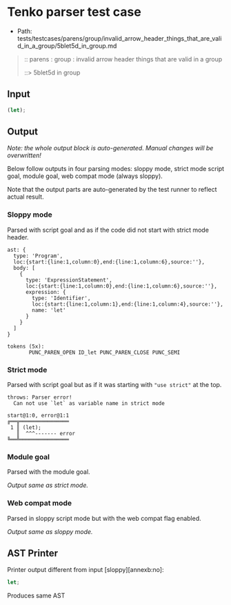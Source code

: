 # Tenko parser test case

- Path: tests/testcases/parens/group/invalid_arrow_header_things_that_are_valid_in_a_group/5blet5d_in_group.md

> :: parens : group : invalid arrow header things that are valid in a group
>
> ::> 5blet5d in group

## Input

`````js
(let);
`````

## Output

_Note: the whole output block is auto-generated. Manual changes will be overwritten!_

Below follow outputs in four parsing modes: sloppy mode, strict mode script goal, module goal, web compat mode (always sloppy).

Note that the output parts are auto-generated by the test runner to reflect actual result.

### Sloppy mode

Parsed with script goal and as if the code did not start with strict mode header.

`````
ast: {
  type: 'Program',
  loc:{start:{line:1,column:0},end:{line:1,column:6},source:''},
  body: [
    {
      type: 'ExpressionStatement',
      loc:{start:{line:1,column:0},end:{line:1,column:6},source:''},
      expression: {
        type: 'Identifier',
        loc:{start:{line:1,column:1},end:{line:1,column:4},source:''},
        name: 'let'
      }
    }
  ]
}

tokens (5x):
       PUNC_PAREN_OPEN ID_let PUNC_PAREN_CLOSE PUNC_SEMI
`````

### Strict mode

Parsed with script goal but as if it was starting with `"use strict"` at the top.

`````
throws: Parser error!
  Can not use `let` as variable name in strict mode

start@1:0, error@1:1
╔══╦════════════════
 1 ║ (let);
   ║  ^^^------- error
╚══╩════════════════

`````


### Module goal

Parsed with the module goal.

_Output same as strict mode._

### Web compat mode

Parsed in sloppy script mode but with the web compat flag enabled.

_Output same as sloppy mode._

## AST Printer

Printer output different from input [sloppy][annexb:no]:

````js
let;
````

Produces same AST
